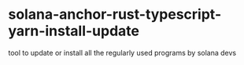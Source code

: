 # solana-anchor-rust-typescript-yarn-install-update
tool to update or install all the regularly used programs by solana devs
